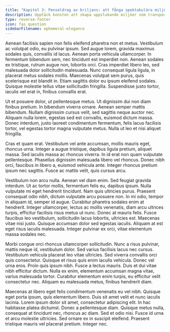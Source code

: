 ```yaml
---
title: "Kapitel 3: Penseldrag av briljans: att fånga spektakulära miljöer"
description: Upptäck konsten att skapa uppslukande miljöer som transporterar publiken till extraordinära världar.
type: reverse-footer
icon: fas question
sidebarFilename: ephemeral-elegance
---
```

Aenean facilisis sapien non felis eleifend pharetra non et metus. Vestibulum ac volutpat odio, eu pulvinar ipsum. Sed augue lorem, gravida maximus sodales quis, convallis id lacus. Aenean porta vehicula ullamcorper. In fermentum bibendum sem, nec tincidunt est imperdiet non. Aenean sodales ex tristique, rutrum augue non, lobortis orci. Cras imperdiet libero leo, sed malesuada dolor sollicitudin malesuada. Nunc consequat ligula ligula, in placerat metus sodales mollis. Maecenas volutpat sem purus, quis scelerisque est blandit in. Etiam sagittis dolor eu ipsum eleifend sodales. Quisque molestie tellus vitae sollicitudin fringilla. Suspendisse justo tortor, iaculis vel erat in, finibus convallis erat.

Ut et posuere dolor, ut pellentesque metus. Ut dignissim dui non diam finibus pretium. In bibendum viverra ornare. Aenean semper mattis bibendum. Nullam dignissim cursus velit, sed sagittis neque auctor nec. Aliquam nulla lorem, egestas sed est convallis, euismod dictum massa. Donec interdum, justo laoreet condimentum fermentum, felis lacus facilisis tortor, vel egestas tortor magna vulputate metus. Nulla ut leo et nisi aliquet fringilla.

Cras et quam erat. Vestibulum vel ante accumsan, mollis mauris eget, rhoncus urna. Integer a augue tristique, dapibus ligula pretium, aliquet massa. Sed iaculis massa ac rhoncus viverra. In id erat non quam vulputate pellentesque. Phasellus dignissim malesuada libero vel rhoncus. Donec nibh orci, faucibus in libero a, euismod vehicula ante. Integer rhoncus pretium ipsum nec sagittis. Fusce ac mattis velit, quis cursus arcu.

Vestibulum non arcu nulla. Aenean vel diam enim. Sed feugiat gravida interdum. Ut ac tortor mollis, fermentum felis eu, dapibus ipsum. Nulla vulputate mi eget hendrerit tincidunt. Nam quis ultricies purus. Praesent consequat odio nibh, dictum vulputate arcu posuere non. In mi odio, tempor in aliquam id, semper id augue. Curabitur pharetra sodales enim at hendrerit. Integer ullamcorper, lectus ac mollis venenatis, diam arcu ultrices turpis, efficitur facilisis risus metus ut nunc. Donec at mauris felis. Fusce faucibus leo vestibulum, sollicitudin lacus lobortis, ultricies est. Maecenas vitae nisi justo. Quisque accumsan dolor sed egestas iaculis. Aliquam at est eget risus iaculis malesuada. Integer pulvinar ex orci, vitae elementum massa sodales nec.

Morbi congue orci rhoncus ullamcorper sollicitudin. Nunc a risus pulvinar, mattis neque id, vestibulum dolor. Sed varius facilisis lacus nec cursus. Vestibulum vehicula placerat leo vitae ultricies. Sed viverra convallis orci quis consectetur. Quisque et risus quis enim iaculis vehicula. Donec vel urna eros. Proin quis ipsum nibh. Fusce a lectus mauris. Duis et dui vitae nibh efficitur dictum. Nulla ex enim, elementum accumsan magna vitae, varius malesuada tortor. Curabitur elementum enim turpis, eu efficitur velit consectetur nec. Aliquam eu malesuada metus, finibus hendrerit diam.

Maecenas at libero eget felis condimentum venenatis eu vel nibh. Quisque eget porta ipsum, quis elementum libero. Duis sit amet velit et nunc iaculis lacinia. Lorem ipsum dolor sit amet, consectetur adipiscing elit. In hac habitasse platea dictumst. Donec a pellentesque diam. Quisque metus nulla, consequat at tincidunt nec, rhoncus ac diam. Sed et odio nisi. Fusce id urna et arcu molestie ultricies. Sed ornare ex in suscipit eleifend. Praesent tristique mauris vel placerat pretium. Integer nec.